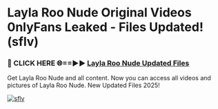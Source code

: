 # Layla Roo Nude Original Videos 0nlyFans Leaked - Files Updated! (sflv)

<h3>🔴 CLICK HERE 🌐==►► <a href="https://tinyurl.com/52m3yx9h" rel="nofollow">Layla Roo Nude Updated Files</a></h3>

Get Layla Roo Nude and all content. Now you can access all videos and pictures of Layla Roo Nude. New Updated Files 2025!

[![sflv](https://i.imgur.com/TnHtlc8.gif)](https://tinyurl.com/52m3yx9h)

